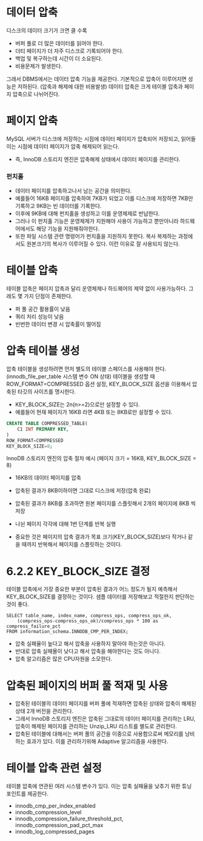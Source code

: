 # 데이터 압축

디스크의 데이터 크기가 크면 클 수록
- 버퍼 풀로 더 많은 데이터를 읽어야 한다.
- 더티 페이지가 더 자주 디스크로 기록되어야 한다.
- 백업 및 복구하는데 시간이 더 소요된다.
- 비용문제가 발생한다.

그래서 DBMS에서는 데이터 압축 기능을 제공한다.
기본적으로 압축이 이루어지면 성능은 저하된다. (압축과 해제에 대한 비용발생)
데이터 압축은 크게 테이블 압축과 페이지 압축으로 나뉘어진다.

# 페이지 압축

MySQL 서버가 디스크에 저장하는 시점에 데이터 페이지가 압축되어 저장되고, 읽어들이는 시점에 데이터 페이지가 압축 해제되어 읽는다.
- 즉, InnoDB 스토리지 엔진은 압축해제 상태에서 데이터 페이지를 관리한다.

### 펀치홀
- 데이터 페이지를 압축하고나서 남는 공간을 의미한다.
- 예를들어 16KB 페이지를 압축하여 7KB가 되었고 이를 디스크에 저장하면 7KB만 기록하고 9KB는 빈 데이터를 기록한다.
- 이후에 9KB에 대해 펀치홀을 생성하고 이를 운영체제로 반납한다.
- 그러나 이 펀치홀 기능은 운영체제가 지원해야 사용이 가능하고 뿐만아니라 하드웨어에서도 해당 기능을 지원해줘야한다.
- 또한 파일 시스템 관련 명령어가 펀치홀을 지원하지 못한다. 복사 복제하는 과정에서도 원본크기의 복사가 이루어질 수 있다.
이런 이유로 잘 사용되지 않는다.

# 테이블 압축
테이블 압축은 페이지 압축과 달리 운영체제나 하드웨어의 제약 없이 사용가능하다.
그래도 몇 가지 단점이 존재한다.
- 퍼 풀 공간 활용률이 낮음
- 쿼리 처리 성능이 낮음
- 빈번한 데이터 변경 시 압축률이 떨어짐

# 압축 테이블 생성
압축 테이블을 생성하려면 먼저 별도의 테이블 스페이스를 사용해야 한다. (innodb_file_per_table 시스템 변수 ON 상태)
테이블을 생성할 때 ROW_FORMAT=COMPRESSED 옵션 설정, KEY_BLOCK_SIZE 옵션을 이용해서 압축된 타깃의 사이즈를 명시한다.
- KEY_BLOCK_SIZE는 2n(n>=2)으로만 설정할 수 있다.
- 예를들어 현재 페이지가 16KB 라면 4KB 또는 8KB로만 설정할 수 있다.

```sql
CREATE TABLE COMPRESSED_TABLE(
	C1 INT PRIMARY KEY,
)
ROW_FORMAT=COMPRESSED
KEY_BLOCK_SIZE=8;
```

InnoDB 스토리지 엔진의 압축 절차 예시 (페이지 크기 = 16KB, KEY_BLOCK_SIZE = 8)
- 16KB의 데이터 페이지를 압축
- 압축된 결과가 8KB이하이면 그대로 디스크에 저장(압축 완료)
- 압축된 결과가 8KB를 초과하면 원본 페이지를 스플릿해서 2개의 페이지에 8KB 씩 저장

- 나뉜 페이지 각각에 대해 1번 단계를 반복 실행

- 중요한 것은 페이지의 압축 결과가 목표 크기(KEY_BLOCK_SIZE)보다 작거나 같을 때까지 반복해서 페이지를 스플릿하는 것이다.

# 6.2.2 KEY_BLOCK_SIZE 결정
테이블 압축에서 가장 중요한 부분이 압축된 결과가 어느 정도가 될지 예측해서 KEY_BLOCK_SIZE를 결정하는 것이다.
샘플 데이터를 저장해보고 적절한지 판단하는 것이 좋다.

```
SELECT table_name, index_name, compress_ops, compress_ops_ok,
	(compress_ops-compress_ops_ok)/compress_ops * 100 as compress_failure_pct
FROM information_schema.INNODB_CMP_PER_INDEX;
```

- 압축 실패율이 높다고 해서 압축을 사용하지 말아야 하는것은 아니다.
- 반대로 압축 실패욜이 낮다고 해서 압축을 해야한다는 것도 아니다.
- 압축 알고리즘은 많은 CPU자원을 소모한다.


# 압축된 페이지의 버퍼 풀 적재 및 사용
- 압축된 테이블의 데이터 페이지를 버퍼 풀에 적재하면 압축된 상태와 압축이 해제된 상태 2개 버전을 관리한다.
- 그래서 InnoDB 스토리지 엔진은 압축된 그대로의 데이터 페이지를 관리하는 LRU, 압축이 해제된 페이지를 관리하는 Unzip_LRU 리스트를 별도로 관리한다.
- 압축된 테이블에 대해서는 버퍼 풀의 공간을 이중으로 사용함으로써 메모리를 낭비하는 효과가 있다.
이를 관리하기위해 Adaptive 알고리즘을 사용한다.

# 테이블 압축 관련 설정
테이블 압축에 연관된 여러 시스템 변수가 있다. 이는 압축 실패율을 낮추기 위한 튜닝 포인트를 제공한다.
- innodb_cmp_per_index_enabled
- innodb_compression_level
- innodb_compression_failure_threshold_pct, innodb_compression_pad_pct_max
- innodb_log_compressed_pages